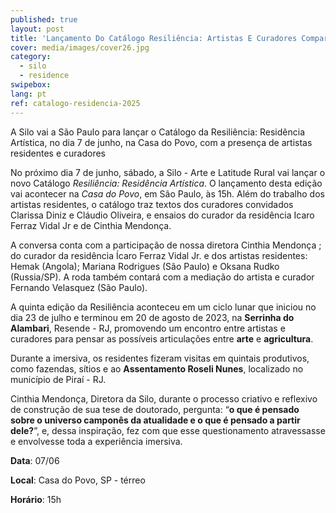```yaml
---
published: true
layout: post
title: 'Lançamento Do Catálogo Resiliência: Artistas E Curadores Compartilham Vivências'
cover: media/images/cover26.jpg
category:
  - silo
  - residence
swipebox:
lang: pt
ref: catalogo-residencia-2025
---
```


A Silo vai a São Paulo para lançar o Catálogo da Resiliência: Residência Artística, no dia 7 de junho,  na Casa do Povo, com a presença de artistas residentes e curadores


No próximo dia 7 de junho, sábado, a Silo - Arte e Latitude Rural vai lançar o novo Catálogo _Resiliência: Residência Artística_. O lançamento desta edição vai acontecer na _Casa do Povo_, em São Paulo, às 15h.  Além do trabalho dos artistas residentes, o catálogo traz textos dos curadores convidados Clarissa Diniz e  Cláudio Oliveira, e ensaios do curador da residência Icaro Ferraz Vidal Jr e de Cinthia Mendonça. 

A conversa conta com a participação de nossa diretora Cinthia Mendonça ; do curador da residência Ícaro Ferraz Vidal Jr. e dos artistas residentes: Hemak (Angola); Mariana Rodrigues (São Paulo) e Oksana Rudko (Russia/SP). A roda também contará com a mediação do artista e curador Fernando Velasquez (São Paulo). 

A quinta edição da Resiliência aconteceu em um ciclo lunar que iniciou no dia 23 de julho e terminou em 20 de agosto de 2023,  na **Serrinha do Alambari**, Resende - RJ, promovendo um encontro entre artistas e curadores para pensar as possíveis articulações entre **arte** e **agricultura**.  

Durante a imersiva, os residentes fizeram visitas em quintais produtivos, como fazendas, sítios e ao **Assentamento Roseli Nunes**, localizado no município de Piraí - RJ.  

Cinthia Mendonça, Diretora da Silo, durante o processo criativo e reflexivo de construção de sua tese de doutorado, pergunta: “**o que é pensado sobre o universo camponês da atualidade e o que é pensado a partir dele?**”, e, dessa inspiração, fez com que esse questionamento atravessasse e envolvesse toda a experiência imersiva.  


**Data**: 07/06

**Local**: Casa do Povo, SP -  térreo

**Horário**: 15h

